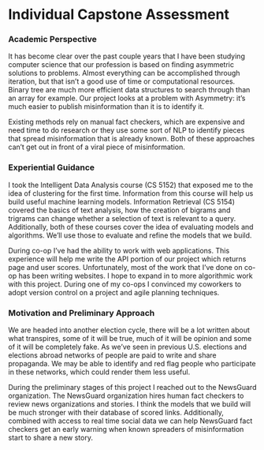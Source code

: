 # Individual Capstone Assessment


### Academic Perspective

It has become clear over the past couple years that I have been studying computer science that our profession is based on finding asymmetric solutions to problems.  Almost everything can be accomplished through iteration, but that isn’t a good use of time or computational resources.  Binary tree are much more efficient data structures to search through than an array for example.  Our project looks at a problem with Asymmetry: it’s much easier to publish misinformation than it is to identify it.

Existing methods rely on manual fact checkers, which are expensive and need time to do research or they use some sort of NLP to identify pieces that spread misinformation that is already known.  Both of these approaches can’t get out in front of a viral piece of misinformation.


### Experiential Guidance

I took the Intelligent Data Analysis course (CS 5152) that exposed me to the idea of clustering for the first time.  Information from this course will help us build useful machine learning models.  Information Retrieval (CS 5154) covered the basics of text analysis, how the creation of bigrams and trigrams can change whether a selection of text is relevant to a query.  Additionally, both of these courses cover the idea of evaluating models and algorithms.  We’ll use those to evaluate and refine the models that we build.

During co-op I’ve had the ability to work with web applications.  This experience will help me write the API portion of our project which returns page and user scores.  Unfortunately, most of the work that I’ve done on co-op has been writing websites.  I hope to expand in to more algorithmic work with this project.  During one of my co-ops I convinced my coworkers to adopt version control on a project and agile planning techniques.


### Motivation and Preliminary Approach

We are headed into another election cycle, there will be a lot written about what transpires, some of it will be true, much of it will be opinion and some of it will be completely fake.  As we’ve seen in previous U.S. elections and elections abroad networks of people are paid to write and share propaganda.  We may be able to identify and red flag people who participate in these networks, which could render them less useful.

During the preliminary stages of this project I reached out to the NewsGuard organization.  The NewsGuard organization hires human fact checkers to review news organizations and stories.  I think the models that we build will be much stronger with their database of scored links.  Additionally, combined with access to real time social data we can help NewsGuard fact checkers get an early warning when known spreaders of misinformation start to share a new story.